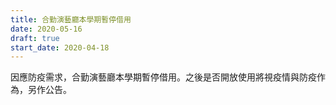```yaml
---
title: 合勤演藝廳本學期暫停借用
date: 2020-05-16
draft: true
start_date: 2020-04-18
---
```


因應防疫需求，合勤演藝廳本學期暫停借用。之後是否開放使用將視疫情與防疫作為，另作公告。